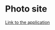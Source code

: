 # Photo site
[Link to the application](http://photo-site-frontend-bucket.s3-website.eu-central-1.amazonaws.com)
